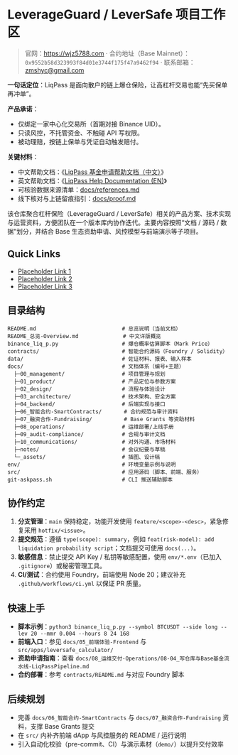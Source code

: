 # LeverageGuard / LeverSafe 项目工作区

> 官网：https://wjz5788.com · 合约地址（Base Mainnet）：`0x9552b58d323993f84d01e3744f175f47a9462f94` · 联系邮箱：zmshyc@gmail.com

**一句话定位**：LiqPass 是面向散户的链上爆仓保险，让高杠杆交易也能“先买保单再冲单”。

**产品承诺**：
- 仅绑定一家中心化交易所（首期对接 Binance UID）。
- 只读风控，不托管资金、不触碰 API 写权限。
- 被动理赔，按链上保单与凭证自动触发赔付。

**关键材料**：
- 中文帮助文档：《[LiqPass 基金申请帮助文档（中文）](docs/LiqPass_HelpDoc_CN.md)》
- 英文帮助文档：《[LiqPass Help Documentation (EN)](docs/LiqPass_HelpDoc_EN.md)》
- 可核验数据来源清单：[docs/references.md](docs/references.md)
- 线下核对与上链留痕指引：[docs/proof.md](docs/proof.md)

该仓库聚合杠杆保险（LeverageGuard / LeverSafe）相关的产品方案、技术实现与运营资料，方便团队在一个版本库内协作迭代。主要内容按照“文档 / 源码 / 数据”划分，并结合 Base 生态资助申请、风控模型与前端演示等子项目。

## Quick Links

- [Placeholder Link 1](#)
- [Placeholder Link 2](#)
- [Placeholder Link 3](#)

## 目录结构

```
README.md                           # 总览说明（当前文档）
README_总览-Overview.md              # 中文详版概览
binance_liq_p.py                    # 爆仓概率估算脚本（Mark Price）
contracts/                          # 智能合约源码（Foundry / Solidity）
data/                               # 佐证材料、报表、输入样本
docs/                               # 文档体系（编号+主题）
  ├─00_management/                  # 项目管理与规划
  ├─01_product/                     # 产品定位与参数方案
  ├─02_design/                      # 流程与体验设计
  ├─03_architecture/                # 技术架构、安全方案
  ├─04_backend/                     # 后端实现与接口
  ├─06_智能合约-SmartContracts/       # 合约规范与审计资料
  ├─07_融资合作-Fundraising/          # Base Grants 等资助材料
  ├─08_operations/                  # 运维部署/上线手册
  ├─09_audit-compliance/            # 合规与审计文档
  ├─10_communications/              # 对外沟通、市场材料
  ├─notes/                          # 会议纪要与草稿
  └─_assets/                        # 插图、设计稿
env/                                # 环境变量示例与说明
src/                                # 应用源码（脚本、前端、服务）
git-askpass.sh                      # CLI 推送辅助脚本
```

## 协作约定

1. **分支管理**：`main` 保持稳定，功能开发使用 `feature/<scope>-<desc>`，紧急修复采用 `hotfix/<issue>`。
2. **提交规范**：遵循 `type(scope): summary`，例如 `feat(risk-model): add liquidation probability script`；文档提交可使用 `docs(...)`。
3. **敏感信息**：禁止提交 API Key / 私钥等敏感配置，使用 `env/*.env`（已加入 `.gitignore`）或秘密管理工具。
4. **CI/测试**：合约使用 Foundry，前端使用 Node 20；建议补充 `.github/workflows/ci.yml` 以保证 PR 质量。

## 快速上手

- **脚本示例**：`python3 binance_liq_p.py --symbol BTCUSDT --side long --lev 20 --mmr 0.004 --hours 8 24 168`
- **前端入口**：参见 `docs/05_前端体验-Frontend` 与 `src/apps/leversafe_calculator/`
- **资助申请指南**：查看 `docs/08_运维交付-Operations/08-04_写仓库与Base基金流水线-LiqPassPipeline.md`
- **合约部署**：参考 `contracts/README.md` 与对应 Foundry 脚本

## 后续规划

- 完善 `docs/06_智能合约-SmartContracts` 与 `docs/07_融资合作-Fundraising` 资料，支撑 Base Grants 提交
- 在 `src/` 内补齐前端 dApp 与风控服务的 README / 运行说明
- 引入自动化校验（pre-commit、CI）与演示素材（`demo/`）以提升交付效率
